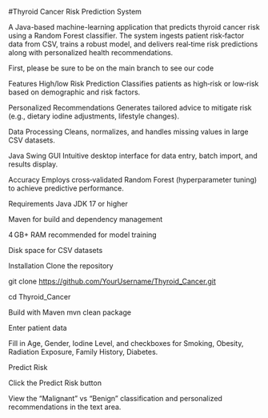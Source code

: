 #Thyroid Cancer Risk Prediction System

A Java-based machine-learning application that predicts thyroid cancer risk using a Random Forest classifier. The system ingests patient risk‑factor data from CSV, trains a robust model, and delivers real‑time risk predictions along with personalized health recommendations.

First, please be sure to be on the main branch to see our code

Features
High/low Risk Prediction
Classifies patients as high‐risk or low‐risk based on demographic and risk factors.

Personalized Recommendations
Generates tailored advice to mitigate risk (e.g., dietary iodine adjustments, lifestyle changes).

 Data Processing
Cleans, normalizes, and handles missing values in large CSV datasets.

Java Swing GUI
Intuitive desktop interface for data entry, batch import, and results display.

 Accuracy
Employs cross‑validated Random Forest (hyperparameter tuning) to achieve predictive performance.

Requirements
Java JDK 17 or higher

Maven for build and dependency management

4 GB+ RAM recommended for model training

Disk space for CSV datasets

Installation
Clone the repository

git clone https://github.com/YourUsername/Thyroid_Cancer.git

cd Thyroid_Cancer

Build with Maven
mvn clean package

Enter patient data

Fill in Age, Gender, Iodine Level, and checkboxes for Smoking, Obesity, Radiation Exposure, Family History, Diabetes.

Predict Risk

Click the Predict Risk button

View the “Malignant” vs “Benign” classification and personalized recommendations in the text area.

